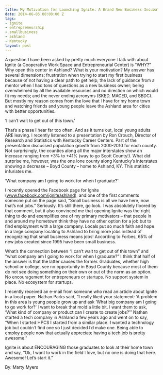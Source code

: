 ```yaml
---
title: My Motivation for Launching Ignite: A Brand New Business Incubator in Ashland, KY
date: 2014-06-05 00:00:00 Z
tags:
- ignite
- entrepreneurship
- smallbusiness
- ashland
- Kentucky
layout: post
---
```

 
<p>A question I have been asked by pretty much everyone I talk with about Ignite (a Cooperative Work Space and Entrepreneurial Center) is “WHY?” Why open this center in Ashland? What is your motivation? My answer has several dimensions: frustration when trying to start my first business because of not having a clear path to get help; the lack of guidance from a mentor when I had tons of questions as a new business owner; being overwhelmed by all the available resources and no direction on which would fit my needs; and the never ending acronyms (SKED, MACED, and SBDC). But mostly my reason comes from the love that I have for my home town and watching friends and young people leave the Ashland area for cities with better opportunities.</p>
<p>‘I can’t wait to get out of this town.’</p>
<p>That’s a phase I hear far too often. And as it turns out, local young adults ARE leaving. I recently listened to a presentation by Ron Crouch, Director of Research and Statistics with Kentucky Career Centers. Part of the presentation discussed population growth from 2000-2010 for each county. Not surprisingly, the counties along all the major interstates show an increase ranging from +3% to +41% (way to go Scott County!). What did surprise me, however, was the one lone county along Kentucky’s interstates showing a decrease – Boyd County – home to Ashland, KY. This statistic infuriates me.</p>
<p>‘What company am I going to work for when I graduate?’</p>
<p>I recently opened the Facebook page for Ignite (<a href="http://www.facebook.com/igniteashland" target="_blank">www.facebook.com/igniteashland</a>), and one of the first comments someone put on the page said, “Small business is all we have here, now that’s not jobs.” Seriously. It’s still there, go look. I was absolutely floored by that comment, but it also convinced me that opening Ignite was the right thing to do and exemplifies one of my primary motivators – that people in and around my hometown think they have no other option for a job but to find employment with a large company. Locals put so much faith and hope in a large company locating to Ashland to bring more jobs instead of recognizing that small business means jobs! According to Forbes, 65% of new jobs created since 1995 have been small business.</p>
<p>What’s the connection between “I can’t wait to get out of this town” and “what company am I going to work for when I graduate?” I think that half of the answer is that the latter causes the former. Graduates, whether high school or college, see no opportunity in Boyd County because most of them do not see doing something on their own or out of the norm as an option. No encouragement for entrepreneurs or startups. No support system in place. No ecosystem for startups.</p>
<p>I recently received an e-mail from someone who read an article about Ignite in a local paper. Nathan Parks said, “I really liked your statement: ‘A problem in this area is young people grow up and ask ‘What big company am I going to go work for?’ I want to break that mold a little bit. I want them to ask, ‘What kind of company or product can I create to create jobs?’”  Nathan started a tech company in Ashland a few years ago and went on to say, “When I started HPCS I started from a similar place. I wanted a technology job but couldn’t find one so I just decided I’d make one. Being able to employ people now that actually appreciate having a tech job is pretty awesome.”</p>
<p>Ignite is about ENCOURAGING those graduates to look at their home town and say, “Ok, I want to work in the field I love, but no one is doing that here. Awesome! Let’s start it.” </p>
<p>By: Marty Myers</p>
